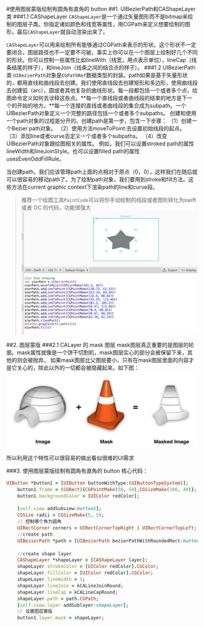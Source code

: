 #使用图层蒙版绘制有圆角有直角的 button
##1. UIBezierPath和CAShapeLayer类
###1.1 CAShapeLayer
`CAShapeLayer`是一个通过矢量图形而不是bitmap来绘制的图层子类。你指定诸如颜色和线宽等属性，用CGPath来定义想要绘制的图形，最后`CAShapeLayer`就自动渲染出来了。

`CAShapeLayer`可以用来绘制所有能够通过CGPath来表示的形状。这个形状不一定要闭合，图层路径也不一定要不可破，事实上你可以在一个图层上绘制好几个不同的形状。你可以控制一些属性比如lineWith（线宽，用点表示单位），lineCap（线条结尾的样子），和lineJoin（线条之间的结合点的样子）。
###1.2 UIBezierPath类
`UIBezierPath`对象是`CGPathRef`数据类型的封装。path如果是基于矢量形状的，都用直线和曲线段去创建。我们使用直线段去创建矩形和多边形，使用曲线段去创建弧（arc），圆或者其他复杂的曲线形状。每一段都包括一个或者多个点，绘图命令定义如何去诠释这些点。**每一个直线段或者曲线段的结束的地方是下一个的开始的地方。**每一个连接的直线或者曲线段的集合成为subpath。一个UIBezierPath对象定义一个完整的路径包括一个或者多个subpaths。
   创建和使用一个path对象的过程是分开的。创建path是第一步，包含一下步骤：
（1）创建一个Bezier path对象。
（2）使用方法moveToPoint:去设置初始线段的起点。
（3）添加line或者curve去定义一个或者多个subpaths。
（4）改变UIBezierPath对象跟绘图相关的属性。
例如，我们可以设置stroked path的属性lineWidth和lineJoinStyle。也可以设置filled path的属性usesEvenOddFillRule。

   当创建path，我们应该管理path上面的点相对于原点（0，0），这样我们在随后就可以很容易的移动path了。为了绘制path对象，我们要用到stroke和fill方法。这些方法在current graphic context下渲染path的line和curve段。
   
> 推荐一个绘图工具`PaintCode`可以将你手动绘制的线段或者图形转化为swift 或者 OC 的代码，功能很强大
>![](/assets/PaintCode.png)

##2. 图层蒙版
###2.1 CALayer 的 mask 图层
mask图层真正重要的是图层的轮廓。mask属性就像是一个饼干切割机，mask图层实心的部分会被保留下来，其他的则会被抛弃。
如果mask图层比父图层要小，只有在mask图层里面的内容才是它关心的，除此以外的一切都会被隐藏起来。如下图：
![](/assets/2015-12-24_567bc1f47e2dd.png)

所以利用这个特性可以很容易的做出看似很难的UI需求

###3. 使用图层蒙版绘制有圆角有直角的 button
核心代码：
```ruby
UIButton *button1 = [UIButton buttonWithType:(UIButtonTypeSystem)];
    button1.frame = (CGRect){CGPointMake(50, 50),CGSizeMake(100, 40)};
    button1.backgroundColor = [UIColor redColor];
    
    [self.view addSubview:button1];
    CGSize radii = CGSizeMake(5, 5);
    // 控制哪个角为圆角
    UIRectCorner corners = UIRectCornerTopRight | UIRectCornerTopLeft;
    //create path
    UIBezierPath *path = [UIBezierPath bezierPathWithRoundedRect:button1.bounds byRoundingCorners:corners cornerRadii:radii];
    
    //create shape layer
    CAShapeLayer *shapeLayer = [CAShapeLayer layer];
    shapeLayer.strokeColor = [UIColor redColor].CGColor;
    shapeLayer.fillColor = [UIColor redColor].CGColor;
    shapeLayer.lineWidth = 1;
    shapeLayer.lineJoin = kCALineJoinRound;
    shapeLayer.lineCap = kCALineCapRound;
    shapeLayer.path = path.CGPath;
    [self.view.layer addSublayer:shapeLayer];
    // 设置图层蒙版
    button1.layer.mask = shapeLayer;
    
```


